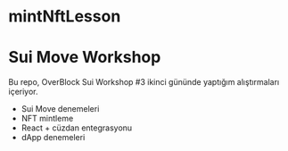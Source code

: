 # mintNftLesson
# Sui Move Workshop

Bu repo, OverBlock Sui Workshop #3 ikinci gününde yaptığım alıştırmaları içeriyor.  
- Sui Move denemeleri  
- NFT mintleme  
- React + cüzdan entegrasyonu  
- dApp denemeleri  
